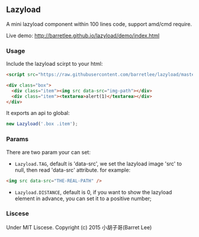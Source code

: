 ## Lazyload

A mini lazyload component within 100 lines code, support amd/cmd require.

Live demo: <http://barretlee.github.io/lazyload/demo/index.html>

### Usage

Include the lazyload scirpt to your html:

```html
<script src="https://raw.githubusercontent.com/barretlee/lazyload/master/index.js"></script>

<div class="box">
  <div class="item"><img src data-src="img-path"></div>
  <div class="item"><textarea>alert(1)</textarea></div>
</div>
```

It exports an api to global:

```js
new Lazyload('.box .item');
```


### Params 

There are two param your can set:

- `Lazyload.TAG`, default is 'data-src', we set the lazyload image 'src' to null, then read 'data-src' attribute. for example:
```html
<img src data-src="THE-REAL-PATH" />
```
- `Lazyload.DISTANCE`, default is 0, if you want to show the lazyload element in advance, you can set it to a positive number;

### Liscese

Under MIT Liscese. Copyright (c) 2015 小胡子哥(Barret Lee)
